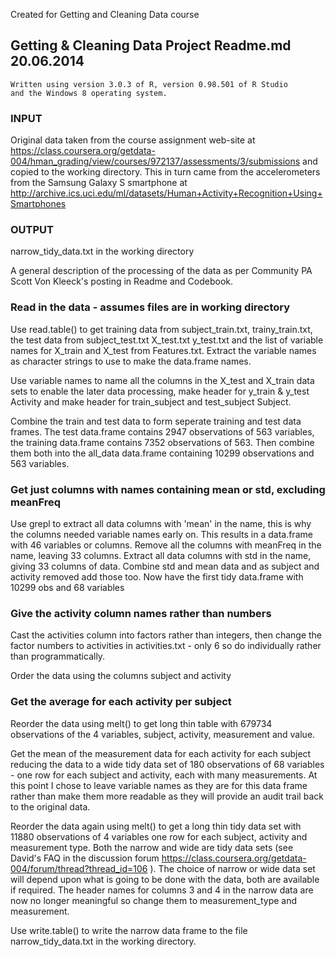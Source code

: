 Created for Getting and Cleaning Data course

##    Getting & Cleaning Data Project  Readme.md 20.06.2014

    Written using version 3.0.3 of R, version 0.98.501 of R Studio
    and the Windows 8 operating system.

###	 INPUT
Original data taken from the course assignment web-site at
https://class.coursera.org/getdata-004/hman_grading/view/courses/972137/assessments/3/submissions
and copied to the working directory. This in turn came from 
the accelerometers from the Samsung Galaxy S smartphone at
http://archive.ics.uci.edu/ml/datasets/Human+Activity+Recognition+Using+Smartphones 

###	 OUTPUT
 narrow_tidy_data.txt in the working directory
	 


A general description of the processing of the data as per Community PA Scott Von Kleeck's posting in Readme and Codebook.

###   Read in the data - assumes files are in working directory

Use read.table() to get training data from subject_train.txt, trainy_train.txt, 
the test data from subject_test.txt X_test.txt y_test.txt and the list of 
variable names for X_train and X_test from Features.txt.
Extract the variable names as character strings to use to make the data.frame names.

Use variable names to name all the columns in the X_test and X_train data sets to 
enable the later data processing, make header for y_train & y_test Activity and 
make header for train_subject and test_subject Subject.

Combine the train and test data to form seperate training and test data frames. The 
test data.frame contains 2947 observations of 563 variables, the training data.frame 
contains 7352 observations of 563. Then combine them both into the all_data data.frame
containing 10299 observations and 563 variables.


### Get just columns with names containing mean or std, excluding meanFreq

Use grepl to extract all data columns with 'mean' in the name, this is why
the columns needed variable names early on. This results in a data.frame with 46 
variables or columns. Remove all the columns with meanFreq in the name, leaving 33 columns.
Extract all data columns with std in the name, giving 33 columns of data.
Combine std and mean data and as subject and activity removed add those too.
Now have the first tidy data.frame with 10299 obs and 68 variables


### Give the activity column names rather than numbers

Cast the activities column into factors rather than integers, then change the 
factor numbers to activities in activities.txt - only 6 so do individually 
rather than programmatically. 

Order the data using the columns subject and activity


### Get the average for each activity per subject 

Reorder the data using melt() to get long thin table with 679734 observations of the 
4 variables, subject, activity, measurement and value.

Get the mean of the measurement data for each activity for each subject reducing 
the data to a wide tidy data set of 180 observations of 68 variables - one row for 
each subject and activity, each with many measurements. At this point I chose to 
leave variable names as they are for this data frame rather than make them more 
readable as they will provide an audit trail back to the original data.

Reorder the data again using melt() to get a long thin tidy data set with
11880 observations of 4 variables one row for each subject, activity and measurement type.
Both the narrow and wide are tidy data sets (see David's FAQ in the discussion forum https://class.coursera.org/getdata-004/forum/thread?thread_id=106 ).
The choice of narrow or wide data set will depend upon what is going to be done with the 
data, both are available if required. The header names for columns 3 and 4 in the narrow data
are now no longer meaningful so change them to measurement_type and measurement.

Use write.table() to write the narrow data frame to the file narrow_tidy_data.txt 
in the working directory. 

